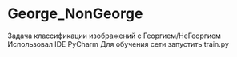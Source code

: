 # George_NonGeorge
Задача классификации изображений с Георгием/НеГеоргием
Использовал IDE PyCharm
Для обучения сети запустить train.py
